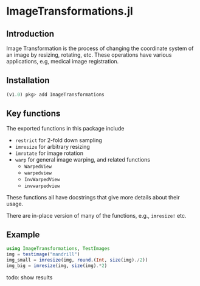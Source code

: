 # ImageTransformations.jl

## Introduction

Image Transformation is the process of changing the coordinate system of an image
by resizing, rotating, etc.
These operations have various applications, e.g, medical image registration.

## Installation

```julia
(v1.0) pkg> add ImageTransformations
```

## Key functions

The exported functions in this package include
* `restrict` for 2-fold down sampling
* `imresize` for arbitrary resizing
* `imrotate` for image rotation
* `warp` for general image warping, and related functions
  + `WarpedView`
  + `warpedview`
  + `InvWarpedView`
  + `invwarpedview`

These functions all have docstrings that give more details about their usage.

There are in-place version of many of the functions, e.g., `imresize!` etc.
    
## Example

```julia
using ImageTransformations, TestImages
img = testimage("mandrill")
img_small = imresize(img, round.(Int, size(img)./2))
img_big = imresize(img, size(img).*2)
```

todo: show results
